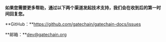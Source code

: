 

**如果您需要更多帮助，通过以下两个渠道发起技术支持，我们会在收到后的第一时间回复您。**


**GitHub：**https://github.com/gatechain/gatechain-docs/issues

**邮箱：**dev@gatechain.org

